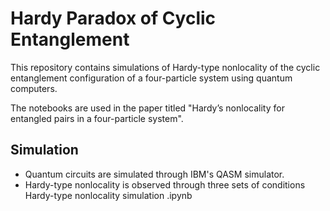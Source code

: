 # Hardy Paradox of Cyclic Entanglement

This repository contains simulations of Hardy-type nonlocality of the cyclic entanglement configuration of a four-particle system using quantum computers.

The notebooks are used in the paper titled "Hardy’s nonlocality for entangled pairs in a four-particle system". 
## Simulation
- Quantum circuits are simulated through IBM's QASM simulator.
- Hardy-type nonlocality is observed through three sets of conditions Hardy-type nonlocality simulation .ipynb
